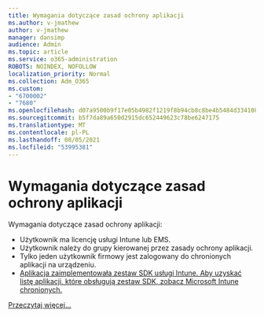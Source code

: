 ```yaml
---
title: Wymagania dotyczące zasad ochrony aplikacji
ms.author: v-jmathew
author: v-jmathew
manager: dansimp
audience: Admin
ms.topic: article
ms.service: o365-administration
ROBOTS: NOINDEX, NOFOLLOW
localization_priority: Normal
ms.collection: Adm_O365
ms.custom:
- "6700002"
- "7680"
ms.openlocfilehash: d07a9500b9f17e05b4982f1219f8b94cb8c8be4b5484d334108c9131b42b5659
ms.sourcegitcommit: b5f7da89a650d2915dc652449623c78be6247175
ms.translationtype: MT
ms.contentlocale: pl-PL
ms.lasthandoff: 08/05/2021
ms.locfileid: "53995381"
---
```

# <a name="application-protection-policy-requirements"></a>Wymagania dotyczące zasad ochrony aplikacji

Wymagania dotyczące zasad ochrony aplikacji:

- Użytkownik ma licencję usługi Intune lub EMS.
- Użytkownik należy do grupy kierowanej przez zasady ochrony aplikacji.
- Tylko jeden użytkownik firmowy jest zalogowany do chronionych aplikacji na urządzeniu.
- [Aplikacja zaimplementowała zestaw SDK usługi Intune. Aby uzyskać listę aplikacji, które obsługują zestaw SDK, zobacz Microsoft Intune chronionych.](https://docs.microsoft.com/mem/intune/apps/apps-supported-intune-apps)

[Przeczytaj więcej...](https://docs.microsoft.com/mem/intune/apps/app-protection-policy)
